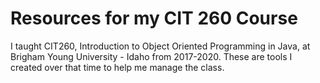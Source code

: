 Resources for my CIT 260 Course
===============================
I taught CIT260, Introduction to Object Oriented Programming in Java, 
at Brigham Young University - Idaho from 2017-2020. These are tools
I created over that time to help me manage the class.
